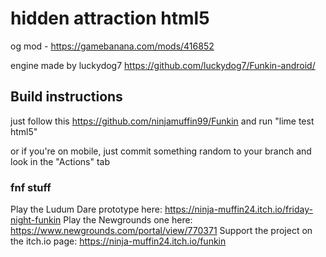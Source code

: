 # hidden attraction html5
og mod - https://gamebanana.com/mods/416852

engine made by luckydog7
https://github.com/luckydog7/Funkin-android/


## Build instructions

just follow this https://github.com/ninjamuffin99/Funkin and run "lime test html5"

or if you're on mobile, just commit something random to your branch and look in the "Actions" tab

### fnf stuff
Play the Ludum Dare prototype here: https://ninja-muffin24.itch.io/friday-night-funkin
Play the Newgrounds one here: https://www.newgrounds.com/portal/view/770371
Support the project on the itch.io page: https://ninja-muffin24.itch.io/funkin
